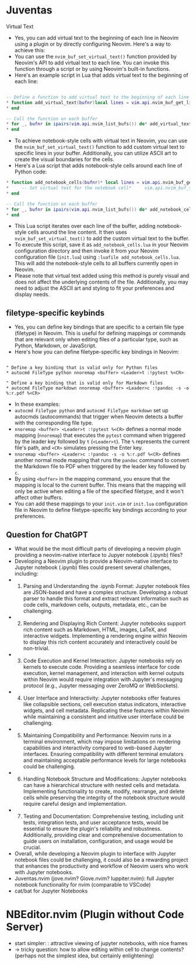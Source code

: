 # Juventas


Virtual Text

* Yes, you can add virtual text to the beginning of each line in Neovim using a plugin or by directly configuring Neovim. Here's a way to achieve this:
* You can use the `nvim_buf_set_virtual_text()` function provided by Neovim's API to add virtual text to each line. You can invoke this function through a script or by using Neovim's built-in functions.
* Here's an example script in Lua that adds virtual text to the beginning of each line:

```lua

-- Define a function to add virtual text to the beginning of each line
* function add_virtual_text(bufnr)local lines = vim.api.nvim_buf_get_lines(bufnr, 0, -1, false)* for i, line in ipairs(lines) do*     -- Add virtual text "| " to the beginning of each line*     vim.api.nvim_buf_set_virtual_text(bufnr, -1, i - 1, {{'| ', 'Comment'}}, {})* end
* end

-- Call the function on each buffer
* for _, bufnr in ipairs(vim.api.nvim_list_bufs()) do* add_virtual_text(bufnr)
* end

```
* To achieve notebook-style cells with virtual text in Neovim, you can use the `nvim_buf_set_virtual_text()` function to add custom virtual text to specific lines in your buffer. Additionally, you can utilize ASCII art to create the visual boundaries for the cells.
* Here's a Lua script that adds notebook-style cells around each line of Python code:

```lua
* function add_notebook_cells(bufnr)* local lines = vim.api.nvim_buf_get_lines(bufnr, 0, -1, false)* for i, line in ipairs(lines) do*     -- Add notebook-style cells around each line*     local notebook_line = '│  ' .. line .. '  │'*     local notebook_border = '┌' .. string.rep('─', #notebook_line - 2) .. '┐'
*     -- Set virtual text for the notebook cell*     vim.api.nvim_buf_set_virtual_text(bufnr, -1, i - 1, {{notebook_border, 'Comment'}, {notebook_line, 'Comment'}, {notebook_border, 'Comment'}}, {})* end
* end

-- Call the function on each buffer
* for _, bufnr in ipairs(vim.api.nvim_list_bufs()) do* add_notebook_cells(bufnr)
* end

```
* This Lua script iterates over each line of the buffer, adding notebook-style cells around the line content. It then uses `nvim_buf_set_virtual_text()` to add the custom virtual text to the buffer.
* To execute this script, save it as `add_notebook_cells.lua` in your Neovim configuration directory and then invoke it from your Neovim configuration file (`init.lua`) using `:luafile add_notebook_cells.lua`. This will add the notebook-style cells to all buffers currently open in Neovim.
* Please note that virtual text added using this method is purely visual and does not affect the underlying contents of the file. Additionally, you may need to adjust the ASCII art and styling to fit your preferences and display needs.

## filetype-specific keybinds

* Yes, you can define key bindings that are specific to a certain file type (filetype) in Neovim. This is useful for defining mappings or commands that are relevant only when editing files of a particular type, such as Python, Markdown, or JavaScript.
* Here's how you can define filetype-specific key bindings in Neovim:

```vim

" Define a key binding that is valid only for Python files
* autocmd FileType python nnoremap <buffer> <Leader>t :!pytest %<CR>

" Define a key binding that is valid only for Markdown files
* autocmd FileType markdown nnoremap <buffer> <Leader>c :!pandoc -s -o %:r.pdf %<CR>

```
* In these examples:
* `autocmd FileType python` and `autocmd FileType markdown` set up autocmds (autocommands) that trigger when Neovim detects a buffer with the corresponding file type.
* `nnoremap <buffer> <Leader>t :!pytest %<CR>` defines a normal mode mapping (`nnoremap`) that executes the `pytest` command when triggered by the leader key followed by `t` (`<Leader>t`). The `%` represents the current file's path, and `<CR>` simulates pressing the Enter key.
* `nnoremap <buffer> <Leader>c :!pandoc -s -o %:r.pdf %<CR>` defines another normal mode mapping that runs the `pandoc` command to convert the Markdown file to PDF when triggered by the leader key followed by `c`.
* By using `<buffer>` in the mapping command, you ensure that the mapping is local to the current buffer. This means that the mapping will only be active when editing a file of the specified filetype, and it won't affect other buffers.
* You can add these mappings to your `init.vim` or `init.lua` configuration file in Neovim to define filetype-specific key bindings according to your preferences.

## Question for ChatGPT

* What would be the most difficult parts of developing a neovim plugin providing a neovim-native interface to Jupyer notebook (.ipynb) files?
* Developing a Neovim plugin to provide a Neovim-native interface to Jupyter notebook (.ipynb) files could present several challenges, including:
* 1. Parsing and Understanding the .ipynb Format: Jupyter notebook files are JSON-based and have a complex structure. Developing a robust parser to handle this format and extract relevant information such as code cells, markdown cells, outputs, metadata, etc., can be challenging.
* 2. Rendering and Displaying Rich Content: Jupyter notebooks support rich content such as Markdown, HTML, images, LaTeX, and interactive widgets. Implementing a rendering engine within Neovim to display this rich content accurately and interactively could be non-trivial.
* 3. Code Execution and Kernel Interaction: Jupyter notebooks rely on kernels to execute code. Providing a seamless interface for code execution, kernel management, and interaction with kernel outputs within Neovim would require integration with Jupyter's messaging protocol (e.g., Jupyter messaging over ZeroMQ or WebSockets).
* 4. User Interface and Interactivity: Jupyter notebooks offer features like collapsible sections, cell execution status indicators, interactive widgets, and cell metadata. Replicating these features within Neovim while maintaining a consistent and intuitive user interface could be challenging.
* 5. Maintaining Compatibility and Performance: Neovim runs in a terminal environment, which may impose limitations on rendering capabilities and interactivity compared to web-based Jupyter interfaces. Ensuring compatibility with different terminal emulators and maintaining acceptable performance levels for large notebooks could be challenging.
* 6. Handling Notebook Structure and Modifications: Jupyter notebooks can have a hierarchical structure with nested cells and metadata. Implementing functionality to create, modify, rearrange, and delete cells while preserving the integrity of the notebook structure would require careful design and implementation.
* 7. Testing and Documentation: Comprehensive testing, including unit tests, integration tests, and user acceptance tests, would be essential to ensure the plugin's reliability and robustness. Additionally, providing clear and comprehensive documentation to guide users on installation, configuration, and usage would be crucial.
* Overall, while developing a Neovim plugin to interface with Jupyter notebook files could be challenging, it could also be a rewarding project that enhances the productivity and workflow of Neovim users who work with Jupyter notebooks.
* Juventas.nvim (jove.nvim? Giove.nvim? Iuppiter.nvim): full Jupyter notebook functionality for nvim (comparable to VSCode)
* cat/bat for Jupyter Notebooks

# NBEditor.nvim (Plugin without Code Server)

* start simpler: : attractive viewing of jupyter notebooks, with nice frames
* → tricky question: how to allow editing within cell to change contents? (perhaps not the simplest idea, but certainly enlightening)
